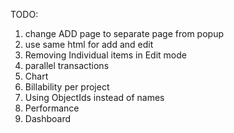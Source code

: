 TODO:
1. change ADD page to separate page from popup
2. use same html for add and edit
3. Removing Individual items in Edit mode
4. parallel transactions
5. Chart
6. Billability per project
7. Using ObjectIds instead of names
8. Performance
9. Dashboard
